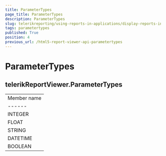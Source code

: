 ```yaml
---
title: ParameterTypes
page_title: ParameterTypes 
description: ParameterTypes
slug: telerikreporting/using-reports-in-applications/display-reports-in-applications/web-application/html5-report-viewer/api-reference/telerikreportviewer-namespace/parametertypes
tags: parametertypes
published: True
position: 4
previous_url: /html5-report-viewer-api-parametertypes
---
```


# ParameterTypes

## telerikReportViewer.ParameterTypes


|   |
| ------ |
| Member name |
| ------ |
|INTEGER|
|FLOAT|
|STRING|
|DATETIME|
|BOOLEAN|

